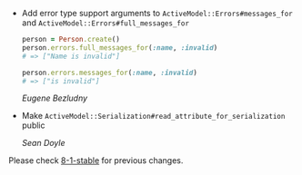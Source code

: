 *   Add error type support arguments to `ActiveModel::Errors#messages_for` and `ActiveModel::Errors#full_messages_for`

    ```ruby
    person = Person.create()
    person.errors.full_messages_for(:name, :invalid)
    # => ["Name is invalid"]

    person.errors.messages_for(:name, :invalid)
    # => ["is invalid"]
    ```

    *Eugene Bezludny*

*   Make `ActiveModel::Serialization#read_attribute_for_serialization` public

    *Sean Doyle*

Please check [8-1-stable](https://github.com/rails/rails/blob/8-1-stable/activemodel/CHANGELOG.md) for previous changes.
